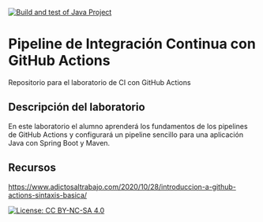 [![Build and test of Java Project](https://github.com/ETSISI-EMS/ems2023_lab_1_3_ci_github_actions-br0453/actions/workflows/main.yml/badge.svg)](https://github.com/ETSISI-EMS/ems2023_lab_1_3_ci_github_actions-br0453/actions/workflows/main.yml)

# Pipeline de Integración Continua con GitHub Actions

Repositorio para el laboratorio de CI con GitHub Actions

## Descripción del laboratorio

En este laboratorio el alumno aprenderá los fundamentos de los pipelines de GitHub Actions y configurará un pipeline
sencillo para una aplicación Java con Spring Boot y Maven. 

## Recursos
https://www.adictosaltrabajo.com/2020/10/28/introduccion-a-github-actions-sintaxis-basica/

[![License: CC BY-NC-SA 4.0](https://img.shields.io/badge/License-CC_BY--NC--SA_4.0-lightgrey.svg)](https://creativecommons.org/licenses/by-nc-sa/4.0/)
